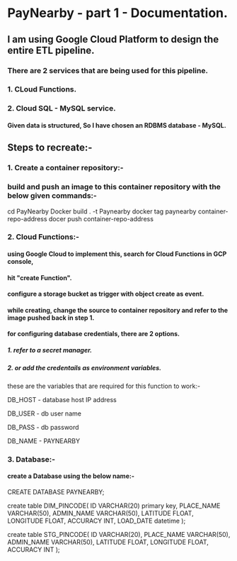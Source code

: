 # PayNearby - part 1 - Documentation.

## I am using Google Cloud Platform to design the entire ETL pipeline.
### There are 2 services that are being used for this pipeline.
### 1. CLoud Functions.
### 2. Cloud SQL - MySQL service.
#### Given data is structured, So I have chosen an RDBMS database - MySQL.

## Steps to recreate:-
### 1. Create a container repository:-
### build and push an image to this container repository with the below given commands:-
cd PayNearby
Docker build . -t Paynearby
docker tag paynearby container-repo-address
docer push container-repo-address

### 2. Cloud Functions:-
#### using Google Cloud to implement this, search for Cloud Functions in GCP console, 
#### hit "create Function". 
#### configure a storage bucket as trigger with object create as event.
#### while creating, change the source to container repository and refer to the image pushed back in step 1.
#### for configuring database credentials, there are 2 options.
##### 1. refer to a secret manager.
##### 2. or add the credentails as environment variables.
 
these are the variables that are required for this function to work:-

DB_HOST  - database host IP address

DB_USER  - db user name

DB_PASS  - db password

DB_NAME  - PAYNEARBY

### 3. Database:-

#### create a Database using the below name:-

CREATE DATABASE PAYNEARBY;

create table DIM_PINCODE(
ID VARCHAR(20) primary key,
PLACE_NAME VARCHAR(50),
ADMIN_NAME VARCHAR(50),
LATITUDE FLOAT,
LONGITUDE FLOAT,
ACCURACY INT,
LOAD_DATE datetime
);

create table STG_PINCODE(
ID VARCHAR(20),
PLACE_NAME VARCHAR(50),
ADMIN_NAME VARCHAR(50),
LATITUDE FLOAT,
LONGITUDE FLOAT,
ACCURACY INT
);
